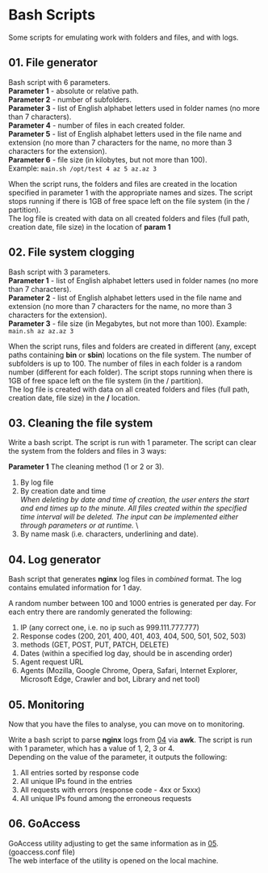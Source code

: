 # Bash Scripts

Some scripts for emulating work with folders and files, and with logs.

## 01. File generator

Bash script with 6 parameters. \
**Parameter 1** - absolute or relative path. \
**Parameter 2** - number of subfolders. \
**Parameter 3** - list of English alphabet letters used in folder names (no more than 7 characters). \
**Parameter 4** - number of files in each created folder. \
**Parameter 5** - list of English alphabet letters used in the file name and extension (no more than 7 characters for the name, no more than 3 characters for the extension). \
**Parameter 6** - file size (in kilobytes, but not more than 100). \
Example: `main.sh /opt/test 4 az 5 az.az 3`

When the script runs, the folders and files are created in the location specified in parameter 1 with the appropriate names and sizes. The script stops running if there is 1GB of free space left on the file system (in the / partition).\
The log file is created with data on all created folders and files (full path, creation date, file size) in the location of **param 1**

## 02. File system clogging

Bash script with 3 parameters.\
**Parameter 1** - list of English alphabet letters used in folder names (no more than 7 characters). \
**Parameter 2** - list of English alphabet letters used in the file name and extension (no more than 7 characters for the name, no more than 3 characters for the extension). \
**Parameter 3** - file size (in Megabytes, but not more than 100).
Example: `main.sh az az.az 3`

When the script runs, files and folders are created in different (any, except paths containing **bin** or **sbin**) locations on the file system.
The number of subfolders is up to 100. The number of files in each folder is a random number (different for each folder). The script stops running when there is 1GB of free space left on the file system (in the / partition). \
The log file is created with data on all created folders and files (full path, creation date, file size) in the **/** location.

## 03. Cleaning the file system

Write a bash script. The script is run with 1 parameter. The script can clear the system from the folders and files in 3 ways:

**Parameter 1** The cleaning method (1 or 2 or 3).
1. By log file
2. By creation date and time \
*When deleting by date and time of creation, the user enters the start and end times up to the minute. All files created within the specified time interval will be deleted. The input can be implemented either through parameters or at runtime.* \
3. By name mask (i.e. characters, underlining and date).

## 04. Log generator

Bash script that generates **nginx** log files in *combined* format. The log contains emulated information for 1 day.

A random number between 100 and 1000 entries is generated per day.
For each entry there are randomly generated the following:

1. IP (any correct one, i.e. no ip such as 999.111.777.777)
2. Response codes (200, 201, 400, 401, 403, 404, 500, 501, 502, 503)
3. methods (GET, POST, PUT, PATCH, DELETE)
4. Dates (within a specified log day, should be in ascending order)
5. Agent request URL
6. Agents (Mozilla, Google Chrome, Opera, Safari, Internet Explorer, Microsoft Edge, Crawler and bot, Library and net tool)

## 05. Monitoring

Now that you have the files to analyse, you can move on to monitoring.


Write a bash script to parse **nginx** logs from [04](#04-log-generator) via **awk**.
The script is run with 1 parameter, which has a value of 1, 2, 3 or 4. \
Depending on the value of the parameter, it outputs the following: 

1. All entries sorted by response code
2. All unique IPs found in the entries
3. All requests with errors (response code - 4xx or 5xxx)
4. All unique IPs found among the erroneous requests


## 06. GoAccess

GoAccess utility adjusting to get the same information as in [05](#05-monitoring). (goaccess.conf file) \
The web interface of the utility is opened on the local machine.

